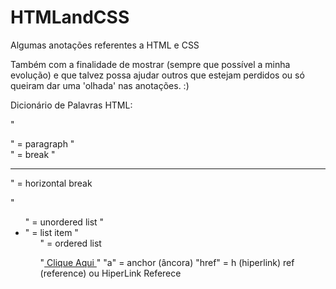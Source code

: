 # HTMLandCSS

Algumas anotações referentes a HTML e CSS

Também com a finalidade de mostrar (sempre que possível a minha evolução) e que talvez possa ajudar outros que estejam perdidos ou só queiram dar uma 'olhada' nas anotações. :)

Dicionário de Palavras HTML:

"<p>" = paragraph
"<br>" = break
"<hr>" = horizontal break

"<ul>" = unordered list
"<li>" = list item 
"<ol>" = ordered list

"<a href="l"> Clique Aqui </a>"
"a" = anchor (âncora)
"href" = h (hiperlink) ref (reference) ou HiperLink Referece
